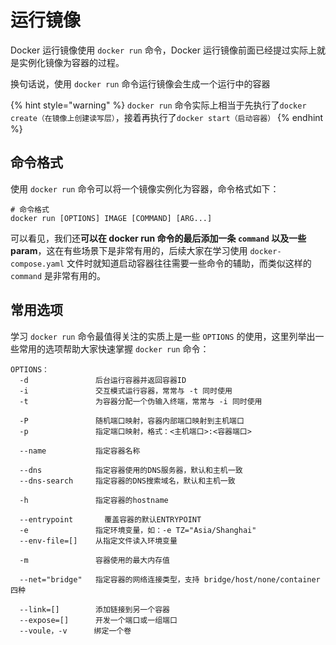 # 运行镜像

Docker 运行镜像使用 `docker run` 命令，Docker 运行镜像前面已经提过实际上就是实例化镜像为容器的过程。

换句话说，使用 `docker run` 命令运行镜像会生成一个运行中的容器

{% hint style="warning" %}
`docker run` 命令实际上相当于先执行了`docker create（在镜像上创建读写层）`，接着再执行了`docker start（启动容器）`
{% endhint %}

## 命令格式

使用 `docker run` 命令可以将一个镜像实例化为容器，命令格式如下：

```text
# 命令格式
docker run [OPTIONS] IMAGE [COMMAND] [ARG...]
```

可以看见，我们还**可以在 docker run 命令的最后添加一条 `command` 以及一些 param**，这在有些场景下是非常有用的，后续大家在学习使用 `docker-compose.yaml` 文件时就知道启动容器往往需要一些命令的辅助，而类似这样的 `command` 是非常有用的。 

## 常用选项

学习 `docker run` 命令最值得关注的实质上是一些 `OPTIONS` 的使用，这里列举出一些常用的选项帮助大家快速掌握 `docker run` 命令：

```text
OPTIONS：
  -d               后台运行容器并返回容器ID
  -i               交互模式运行容器，常常与 -t 同时使用
  -t               为容器分配一个伪输入终端，常常与 -i 同时使用
  
  -P               随机端口映射，容器内部端口映射到主机端口
  -p               指定端口映射，格式：<主机端口>:<容器端口>
  
  --name           指定容器名称
  
  --dns            指定容器使用的DNS服务器，默认和主机一致
  --dns-search     指定容器的DNS搜索域名，默认和主机一致
  
  -h               指定容器的hostname
  
  --entrypoint		 覆盖容器的默认ENTRYPOINT
  -e               指定环境变量，如：-e TZ="Asia/Shanghai"
  --env-file=[]    从指定文件读入环境变量
  
  -m               容器使用的最大内存值
  
  --net="bridge"   指定容器的网络连接类型，支持 bridge/host/none/container 四种
  
  --link=[]        添加链接到另一个容器
  --expose=[]      开发一个端口或一组端口
  --voule，-v      绑定一个卷     
```

